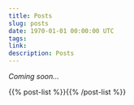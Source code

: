 ```yaml
---
title: Posts
slug: posts
date: 1970-01-01 00:00:00 UTC
tags: 
link: 
description: Posts
---
```


*Coming soon...*

{{% post-list %}}{{% /post-list %}}
